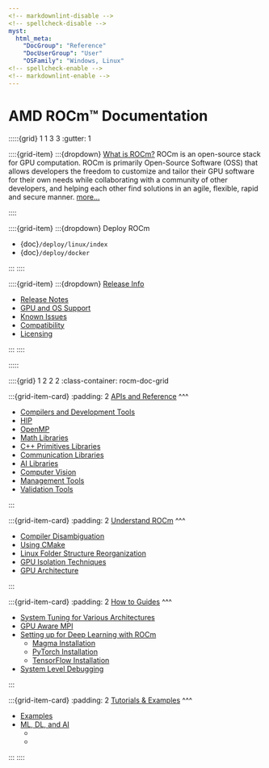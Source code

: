 ```yaml
---
<!-- markdownlint-disable -->
<!-- spellcheck-disable -->
myst:
  html_meta:
    "DocGroup": "Reference"
    "DocUserGroup": "User"
    "OSFamily": "Windows, Linux"
<!-- spellcheck-enable -->
<!-- markdownlint-enable -->
---
```


# AMD ROCm™ Documentation

:::::{grid} 1 1 3 3
:gutter: 1

::::{grid-item}
:::{dropdown} [What is ROCm?](rocm)
ROCm is an open-source stack for GPU computation. ROCm is primarily
Open-Source Software (OSS) that allows developers the freedom to customize and
tailor their GPU software for their own needs while collaborating with a
community of other developers, and helping each other find solutions in an
agile, flexible, rapid and secure manner. [more...](rocm)

::::

::::{grid-item}
:::{dropdown} Deploy ROCm

- {doc}`/deploy/linux/index`
- {doc}`/deploy/docker`

:::
::::

::::{grid-item}
:::{dropdown} [Release Info](release)

- [Release Notes](release)
- [GPU and OS Support](release/gpu_os_support)
- [Known Issues](https://github.com/RadeonOpenCompute/ROCm/labels/Verified%20Issue)
- [Compatibility](release/compatibility)
- [Licensing](release/licensing)

:::
::::

:::::

::::{grid} 1 2 2 2
:class-container: rocm-doc-grid

:::{grid-item-card}
:padding: 2
[APIs and Reference](reference/all)
^^^

- [Compilers and Development Tools](reference/compilers)
- [HIP](reference/hip)
- [OpenMP](reference/openmp/openmp)
- [Math Libraries](reference/gpu_libraries/math)
- [C++ Primitives Libraries](reference/gpu_libraries/c++_primitives)
- [Communication Libraries](reference/gpu_libraries/communication)
- [AI Libraries](reference/ai_tools)
- [Computer Vision](reference/computer_vision)
- [Management Tools](reference/management_tools)
- [Validation Tools](reference/validation_tools)

:::

:::{grid-item-card}
:padding: 2
[Understand ROCm](understand/all)
^^^

- [Compiler Disambiguation](understand/compiler_disambiguation)
- [Using CMake](understand/cmake_packages)
- [Linux Folder Structure Reorganization](understand/file_reorg)
- [GPU Isolation Techniques](understand/gpu_isolation)
- [GPU Architecture](understand/gpu_arch)

:::

:::{grid-item-card}
:padding: 2
[How to Guides](how_to/all)
^^^

- [System Tuning for Various Architectures](how_to/tuning_guides/index)
- [GPU Aware MPI](how_to/gpu_aware_mpi)
- [Setting up for Deep Learning with ROCm](how_to/deep_learning_rocm)
  - [Magma Installation](how_to/magma_install/magma_install)
  - [PyTorch Installation](how_to/pytorch_install/pytorch_install)
  - [TensorFlow Installation](how_to/tensorflow_install/tensorflow_install)
- [System Level Debugging](how_to/system_debugging.md)

:::

:::{grid-item-card}
:padding: 2
[Tutorials & Examples](examples/all)
^^^

- [Examples](https://github.com/amd/rocm-examples)
- [ML, DL, and AI](examples/machine_learning/all)
  - [](examples/machine_learning/pytorch_inception)
  - [](examples/machine_learning/migraphx_optimization)

:::
::::
